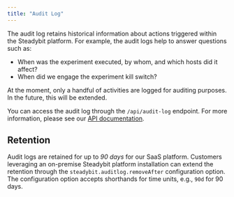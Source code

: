```yaml
---
title: "Audit Log"
---
```


The audit log retains historical information about actions triggered within the Steadybit platform. For example, the audit logs help to answer questions such as:

 - When was the experiment executed, by whom, and which hosts did it affect?
 - When did we engage the experiment kill switch?

At the moment, only a handful of activities are logged for auditing purposes. In the future, this will be extended.

You can access the audit log through the `/api/audit-log` endpoint. For more information, please see our [API documentation](https://platform.steadybit.io/api/swagger/swagger-ui/index.html?configUrl=/api/spec/swagger-config#/Audit%20Log).

## Retention

Audit logs are retained for up to *90 days* for our SaaS platform. Customers leveraging an on-premise Steadybit platform installation can extend the retention through the `steadybit.auditlog.removeAfter` configuration option. The configuration option accepts shorthands for time units, e.g., `90d` for 90 days.
